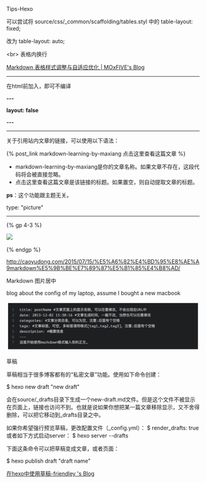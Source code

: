 Tips-Hexo

可以尝试将 source/css/\_common/scaffolding/tables.styl 中的 table-layout: fixed;

改为 table-layout: auto;

\<br\> 表格内换行

[Markdown 表格样式调整与自适应优化 | MOxFIVE's Blog](http://moxfive.xyz/2016/03/04/markdown-table-style/)

****

在html前加入，即可不编译

**---**

**layout: false**

**---**

****

关于引用站内文章的链接，可以使用以下语法：

{% post\_link markdown-learning-by-maxiang 点击这里查看这篇文章 %}

* markdown-learning-by-maxiang是你的文章名称。如果文章不存在，这段代码将会被直接忽略。
* 点击这里查看这篇文章是该链接的标题。如果置空，则自动提取文章的标题。

**ps**：这个功能跟主题无关。

type: "picture"

---

{% gp 4-3 %}

![](http://oapjp6spr.bkt.clouddn.com/18210.jpg)

{% endgp %}

<http://caoyudong.com/2015/07/15/%E5%A6%82%E4%BD%95%E8%AE%A9markdown%E5%9B%BE%E7%89%87%E5%B1%85%E4%B8%AD/>

Markdown 图片居中

blog about the config of my laptop, assume I bought a new macbook

![Pasted Graphic.tiff](resources/BCDBBDDBC5FBBD8CE8F16E529FAED8A2.jpg)

草稿

草稿相当于很多博客都有的“私密文章”功能。使用如下命令创建：

$ hexo new draft "new draft"

会在source/\_drafts目录下生成一个new-draft.md文件。但是这个文件不被显示在页面上，链接也访问不到。也就是说如果你想把某一篇文章移除显示，又不舍得删除，可以把它移动到\_drafts目录之中。

如果你希望强行预览草稿，更改配置文件（\_config.yml）：
 $ render\_drafts: true
 或者如下方式启动server：
 $ hexo server --drafts

下面这条命令可以把草稿变成文章，或者页面：

$ hexo publish draft "draft name"

[在hexo中使用草稿-friendley 's Blog](http://blog.leanote.com/post/friendley/%E5%9C%A8hexo%E4%B8%AD%E4%BD%BF%E7%94%A8%E8%8D%89%E7%A8%BF)



























